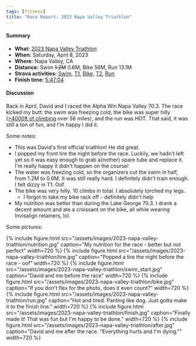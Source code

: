 ```yaml
---
tags: [fitness]
title: "Race Report: 2023 Napa Valley Triathlon"
---
```


#### Summary

* **What:** [2023 Napa Valley Triathlon](https://alpha.win/event/napa-valley-ca-2/)
* **When:** Saturday, April 8, 2023
* **Where:** Napa Valley, CA
* **Distance:** Swim ~~1.2M~~ 0.6M, Bike 56M, Run 13.1M
* **Strava activities:**
[Swim](https://www.strava.com/activities/8856621727),
[T1](https://www.strava.com/activities/8856621745),
[Bike](https://www.strava.com/activities/8856621803),
[T2](https://www.strava.com/activities/8856621746),
[Run](https://www.strava.com/activities/8856621771)
* **Finish time:** [5:47:04](https://my.raceresult.com/236350/results)

#### Discussion

Back in April, David and I raced the Alpha Win Napa Valley 70.3. The race kicked
my butt: the swim was freezing cold, the bike was super hilly
([>4000ft of climbing](https://www.strava.com/routes/2984141782536596214) over 56
miles), and the run was HOT. That said, it was still a ton of fun, and I'm happy
I did it.

Some notes:

- This was David's first official triathlon! He did great.
- I popped my front tire the night before the race. Luckily, we hadn't left yet
so it was easy enough to grab a(nother) spare tube and replace it. I'm really
happy it didn't happen on the course!
- The water was freezing cold, so the organizers cut the swim in half, from 1.2M
to 0.6M. It was still really hard. I definitely didn't train enough. I felt
dizzy in T1. Oof.
- The bike was very hilly. 10 climbs in total. I absolutely torched my legs.
   - I forgot to take my bike rack off - definitely didn't help
- My nutrition was better than during the Lake George 70.3. I drank a decent
amount and ate a croissant on the bike, all while wearing Invisalign retainers,
lol.

Some pictures:

{% include figure.html
  src="/assets/images/2023-napa-valley-triathlon/nutrition.jpg"
  caption="My nutrition for the race - better but not perfect"
  width=720
%}
{% include figure.html
  src="/assets/images/2023-napa-valley-triathlon/tire.jpg"
  caption="Popped a tire the night before the race - oof"
  width=720
%}
{% include figure.html
  src="/assets/images/2023-napa-valley-triathlon/swim_start.jpg"
  caption="David and me before the race"
  width=720
%}
{% include figure.html
  src="/assets/images/2023-napa-valley-triathlon/bike.jpg"
  caption="If you don't flex for the photo, does it even count?"
  width=720
%}
{% include figure.html
  src="/assets/images/2023-napa-valley-triathlon/run.jpg"
  caption="Hot and tired. Panting like dog. Just gotta make it to the finish
  line."
  width=720
%}
{% include figure.html
  src="/assets/images/2023-napa-valley-triathlon/finish.jpg"
  caption="Finally made it! That was fun but I'm happy to be done."
  width=720
%}
{% include figure.html
  src="/assets/images/2023-napa-valley-triathlon/after.jpg"
  caption="David and me after the race. \"Everything hurts and I'm dying.\""
  width=720
%}
